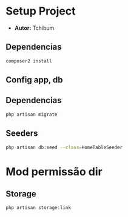 # Setup Project
- **Autor:** Tchibum

## Dependencias
```bash
composer2 install
```
## Config app, db

## Dependencias
```bash
php artisan migrate
```

## Seeders
```bash
php artisan db:seed --class=HomeTableSeeder
```

# Mod permissão dir

## Storage
```bash
php artisan storage:link
```